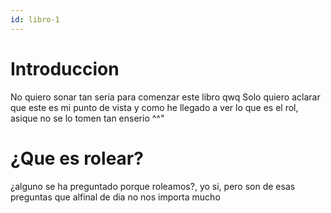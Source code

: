 ```yaml
---
id: libro-1
---
```


# Introduccion
No quiero sonar tan seria para comenzar este libro qwq
Solo quiero aclarar que este es mi punto de vista y como he llegado a ver lo que es el rol, asique no se lo tomen tan enserio ^^"

# ¿Que es rolear?
¿alguno se ha preguntado porque roleamos?, yo si, pero son de esas preguntas que alfinal de dia no nos importa mucho
